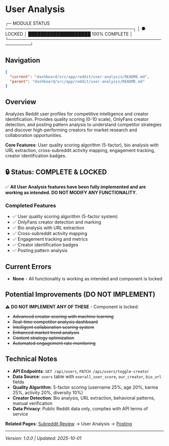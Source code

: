 # User Analysis

┌─ MODULE STATUS ─────────────────────────────────────────┐
│ ● LOCKED    │ ████████████████████ 100% COMPLETE       │
└─────────────────────────────────────────────────────────┘

## Navigation

```json
{
  "current": "dashboard/src/app/reddit/user-analysis/README.md",
  "parent": "dashboard/src/app/reddit/user-analysis/README.md"
}
```

## Overview

Analyzes Reddit user profiles for competitive intelligence and creator identification. Provides quality scoring (0-10 scale), OnlyFans creator detection, and posting pattern analysis to understand competitor strategies and discover high-performing creators for market research and collaboration opportunities.

**Core Features**: User quality scoring algorithm (5-factor), bio analysis with URL extraction, cross-subreddit activity mapping, engagement tracking, creator identification badges.

## 🔒 Status: COMPLETE & LOCKED

✅ **All User Analysis features have been fully implemented and are working as intended. DO NOT MODIFY ANY FUNCTIONALITY.**

### Completed Features
- ✅ User quality scoring algorithm (5-factor system)
- ✅ OnlyFans creator detection and marking
- ✅ Bio analysis with URL extraction
- ✅ Cross-subreddit activity mapping
- ✅ Engagement tracking and metrics
- ✅ Creator identification badges
- ✅ Posting pattern analysis

## Current Errors
- **None** - All functionality is working as intended and component is locked

## Potential Improvements (DO NOT IMPLEMENT)
⚠️ **DO NOT IMPLEMENT ANY OF THESE** - Component is locked:
- ~~Advanced creator scoring with machine learning~~
- ~~Real-time competitor analysis dashboard~~
- ~~Intelligent collaboration scoring system~~
- ~~Enhanced market trend analysis~~
- ~~Content strategy optimization~~
- ~~Automated engagement rate monitoring~~

## Technical Notes
- **API Endpoints**: `GET /api/users`, `PATCH /api/users/toggle-creator`
- **Data Source**: `users` table with `overall_user_score`, `our_creator`, `bio_url` fields
- **Quality Algorithm**: 5-factor scoring (username 25%, age 20%, karma 25%, activity 20%, diversity 10%)
- **Creator Detection**: Bio analysis, URL extraction, behavioral patterns, manual verification
- **Data Privacy**: Public Reddit data only, complies with API terms of service

**Related Pages**: [Subreddit Review](../subreddit-review/README.md) → User Analysis → [Posting](../posting/README.md)

---

_Version: 1.0.0 | Updated: 2025-10-01_